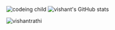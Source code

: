 ![codeing child](https://github.com/user-attachments/assets/6ea4dc32-2635-496a-9180-29f0a13e2e5f)
![vishant's GitHub stats](https://github-readme-stats.vercel.app/api?username=vishantrathi&show=reviews,discussions_started,discussions_answered,prs_merged,prs_merged_percentage)
<p><img align="center" src="https://github-readme-streak-stats.herokuapp.com/?user=vishantrathi&" alt="vishantrathi" /></p>

